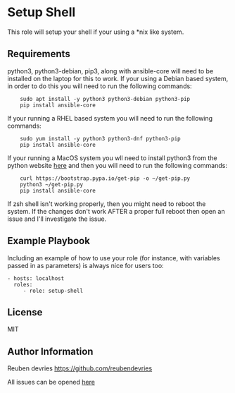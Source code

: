Setup Shell
=========

This role will setup your shell if your using a *nix like system.

Requirements
------------

python3, python3-debian, pip3, along with ansible-core will need to be installed on the laptop for this to work. If your using a Debian based system, in order to do this you will need to run the following commands:

```shell
	sudo apt install -y python3 python3-debian python3-pip
	pip install ansible-core
```
If your running a RHEL based system you will need to run the following commands:

```shell
	sudo yum install -y python3 python3-dnf python3-pip
	pip install ansible-core
```
If your running a MacOS system you wll need to install python3 from the python website [here](https://www.python.org/downloads/) and then you will need to run the following commands:
```shell
	curl https://bootstrap.pypa.io/get-pip -o ~/get-pip.py
	python3 ~/get-pip.py
	pip install ansible-core
```

If zsh shell isn't working properly, then you might need to reboot the system. If the changes don't work AFTER a proper full reboot then open an issue and I'll investigate the issue.

Example Playbook
----------------

Including an example of how to use your role (for instance, with variables passed in as parameters) is always nice for users too:

    - hosts: localhost
      roles:
         - role: setup-shell

License
-------

MIT

Author Information
------------------

Reuben devries
https://github.com/reubendevries

All issues can be opened [here](https://github.com/reubendevries/setup-shell/issues)
